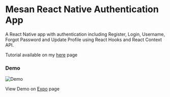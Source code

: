 # Mesan React Native Authentication App

A React Native app with authentication including Register, Login, Username, Forgot Password and Update Profile using React Hooks and React Context API.


Tutorial available on my <a href="">here</a> page

### Demo
![Demo]( "demo")

View Demo on <a href="https://expo.io/@mosesesan/mesan-react-native-authentication">Expo</a> page

